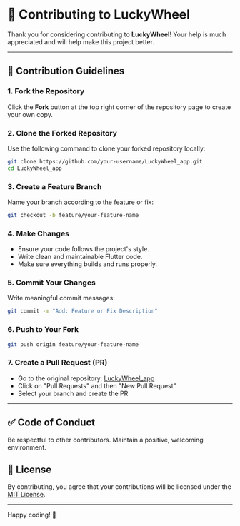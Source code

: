 # 🤝 Contributing to LuckyWheel

Thank you for considering contributing to **LuckyWheel**! Your help is much appreciated and will help make this project better.

---

## 📌 Contribution Guidelines

### 1. Fork the Repository

Click the **Fork** button at the top right corner of the repository page to create your own copy.

### 2. Clone the Forked Repository

Use the following command to clone your forked repository locally:

```bash
git clone https://github.com/your-username/LuckyWheel_app.git
cd LuckyWheel_app
```

### 3. Create a Feature Branch

Name your branch according to the feature or fix:

```bash
git checkout -b feature/your-feature-name
```

### 4. Make Changes

* Ensure your code follows the project's style.
* Write clean and maintainable Flutter code.
* Make sure everything builds and runs properly.

### 5. Commit Your Changes

Write meaningful commit messages:

```bash
git commit -m "Add: Feature or Fix Description"
```

### 6. Push to Your Fork

```bash
git push origin feature/your-feature-name
```

### 7. Create a Pull Request (PR)

* Go to the original repository: [LuckyWheel\_app](https://github.com/JamshaidMallik/LuckyWheel_app)
* Click on "Pull Requests" and then "New Pull Request"
* Select your branch and create the PR

---

## ✅ Code of Conduct

Be respectful to other contributors. Maintain a positive, welcoming environment.

## 📄 License

By contributing, you agree that your contributions will be licensed under the [MIT License](LICENSE).

---

Happy coding! 🎯
